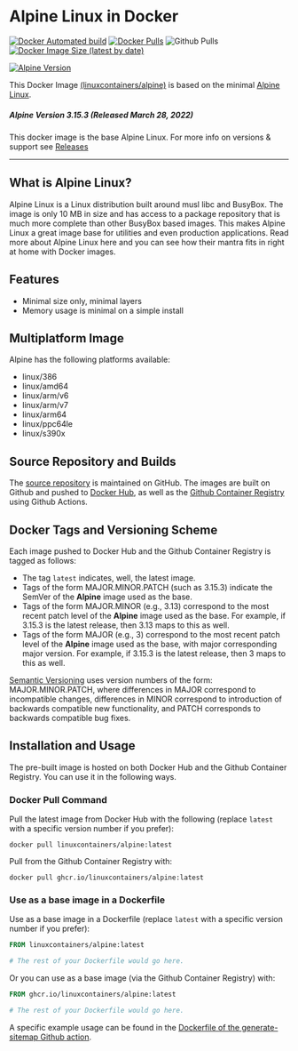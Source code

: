 # Alpine Linux in Docker

[![Docker Automated build](https://img.shields.io/docker/automated/linuxcontainers/alpine.svg?style=for-the-badge&logo=docker)](https://hub.docker.com/r/linuxcontainers/alpine/)
[![Docker Pulls](https://img.shields.io/docker/pulls/linuxcontainers/alpine.svg?style=for-the-badge&logo=docker)](https://hub.docker.com/r/linuxcontainers/alpine/)
![Github Pulls](https://img.shields.io/github/issues-pr/linuxcontainers/alpine?style=for-the-badge&logo=github)
[![Docker Image Size (latest by date)](https://img.shields.io/docker/image-size/linuxcontainers/alpine?logo=docker&style=for-the-badge)](https://hub.docker.com/r/linuxcontainers/alpine)


[![Alpine Version](https://img.shields.io/badge/Alpine%20version-v3.15.3-green.svg?style=for-the-badge)](https://alpinelinux.org/)

This Docker Image [(linuxcontainers/alpine)](https://hub.docker.com/r/linuxcontainers/alpine/) is based on the minimal [Alpine Linux](https://alpinelinux.org/).

##### Alpine Version 3.15.3 (Released March 28, 2022)

This docker image is the base Alpine Linux. For more info on versions & support see [Releases](https://alpinelinux.org/releases/)

----

## What is Alpine Linux?
Alpine Linux is a Linux distribution built around musl libc and BusyBox. The image is only 10 MB in size and has access to a package repository that is much more complete than other BusyBox based images. This makes Alpine Linux a great image base for utilities and even production applications. Read more about Alpine Linux here and you can see how their mantra fits in right at home with Docker images.

## Features

* Minimal size only, minimal layers
* Memory usage is minimal on a simple install

## Multiplatform Image

Alpine has the following platforms available:
* linux/386
* linux/amd64
* linux/arm/v6
* linux/arm/v7
* linux/arm64
* linux/ppc64le
* linux/s390x

## Source Repository and Builds

The [source repository](https://github.com/linuxcontainers/alpine) is maintained on GitHub.  The images are built on Github and pushed to [Docker Hub](https://hub.docker.com/r/linuxcontainers/alpine), as well as the [Github Container Registry](https://github.com/orgs/linuxcontainers/packages/container/package/alpine) using Github Actions.


## Docker Tags and Versioning Scheme

Each image pushed to Docker Hub and the Github Container Registry is tagged as follows:
* The tag `latest` indicates, well, the latest image.
* Tags of the form MAJOR.MINOR.PATCH (such as 3.15.3) indicate the SemVer of 
  the __Alpine__ image used as the base.
* Tags of the form MAJOR.MINOR (e.g., 3.13) correspond to the most recent patch level of
  the __Alpine__ image used as the base. For example, if 3.15.3 is the latest
  release, then 3.13 maps to this as well.
* Tags of the form MAJOR (e.g., 3) correspond to the most recent patch level of
  the __Alpine__ image used as the base, with major corresponding major version. 
  For example, if 3.15.3 is the latest release, then 3 maps to this as well.

[Semantic Versioning](https://semver.org/) uses version numbers of the form: MAJOR.MINOR.PATCH, where differences in MAJOR correspond to incompatible changes, differences in MINOR correspond to introduction of backwards compatible new functionality, and PATCH corresponds to backwards compatible bug fixes.


## Installation and Usage

The pre-built image is hosted on both Docker Hub and the Github Container Registry. You can use it in the following ways.

### Docker Pull Command

Pull the latest image from Docker Hub with the following (replace `latest` with 
a specific version number if you prefer):

```
docker pull linuxcontainers/alpine:latest
```

Pull from the Github Container Registry with:

```
docker pull ghcr.io/linuxcontainers/alpine:latest
```


### Use as a base image in a Dockerfile

Use as a base image in a Dockerfile (replace `latest` with 
a specific version number if you prefer):

```Dockerfile
FROM linuxcontainers/alpine:latest

# The rest of your Dockerfile would go here.
```

Or you can use as a base image (via the Github Container Registry) with:

```Dockerfile
FROM ghcr.io/linuxcontainers/alpine:latest

# The rest of your Dockerfile would go here.
```

A specific example usage can be found in the [Dockerfile of the generate-sitemap Github action](https://github.com/marketplace/actions/generate-sitemap).

